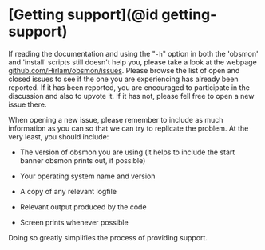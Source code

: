 [Getting support](@id getting-support) 
===============

If reading the documentation and using the "`-h`" option in both the
'obsmon' and 'install' scripts still doesn't help you, please take a
look at the webpage
[github.com/Hirlam/obsmon/issues](https://github.com/Hirlam/obsmon/issues).
Please browse the list of open and closed issues to see if the one you
are experiencing has already been reported. If it has been reported, you
are encouraged to participate in the discussion and also to upvote it.
If it has not, please fell free to open a new issue there.

When opening a new issue, please remember to include as much information
as you can so that we can try to replicate the problem. At the very
least, you should include:

-   The version of obsmon you are using (it helps to include the start
    banner obsmon prints out, if possible)

-   Your operating system name and version

-   A copy of any relevant logfile

-   Relevant output produced by the code

-   Screen prints whenever possible

Doing so greatly simplifies the process of providing support.

